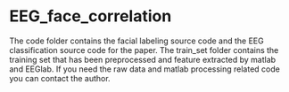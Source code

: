 # EEG_face_correlation
The code folder contains the facial labeling source code and the EEG classification source code for the paper.
The train_set folder contains the training set that has been preprocessed and feature extracted by matlab and EEGlab.
If you need the raw data and matlab processing related code you can contact the author.
